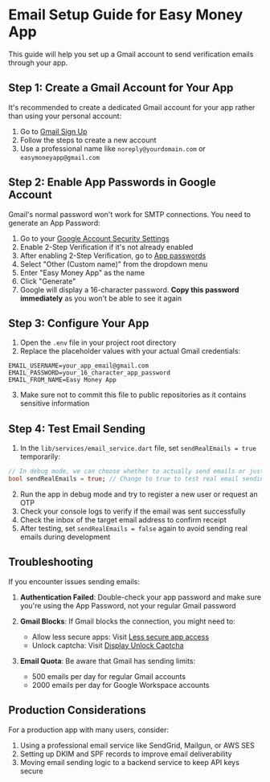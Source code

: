 # Email Setup Guide for Easy Money App

This guide will help you set up a Gmail account to send verification emails through your app.

## Step 1: Create a Gmail Account for Your App

It's recommended to create a dedicated Gmail account for your app rather than using your personal account:

1. Go to [Gmail Sign Up](https://accounts.google.com/signup)
2. Follow the steps to create a new account
3. Use a professional name like `noreply@yourdomain.com` or `easymoneyapp@gmail.com`

## Step 2: Enable App Passwords in Google Account

Gmail's normal password won't work for SMTP connections. You need to generate an App Password:

1. Go to your [Google Account Security Settings](https://myaccount.google.com/security)
2. Enable 2-Step Verification if it's not already enabled
3. After enabling 2-Step Verification, go to [App passwords](https://myaccount.google.com/apppasswords)
4. Select "Other (Custom name)" from the dropdown menu
5. Enter "Easy Money App" as the name
6. Click "Generate"
7. Google will display a 16-character password. **Copy this password immediately** as you won't be able to see it again

## Step 3: Configure Your App

1. Open the `.env` file in your project root directory
2. Replace the placeholder values with your actual Gmail credentials:

```
EMAIL_USERNAME=your_app_email@gmail.com
EMAIL_PASSWORD=your_16_character_app_password
EMAIL_FROM_NAME=Easy Money App
```

3. Make sure not to commit this file to public repositories as it contains sensitive information

## Step 4: Test Email Sending

1. In the `lib/services/email_service.dart` file, set `sendRealEmails = true` temporarily:

```dart
// In debug mode, we can choose whether to actually send emails or just simulate
bool sendRealEmails = true; // Change to true to test real email sending
```

2. Run the app in debug mode and try to register a new user or request an OTP
3. Check your console logs to verify if the email was sent successfully
4. Check the inbox of the target email address to confirm receipt
5. After testing, set `sendRealEmails = false` again to avoid sending real emails during development

## Troubleshooting

If you encounter issues sending emails:

1. **Authentication Failed**: Double-check your app password and make sure you're using the App Password, not your regular Gmail password

2. **Gmail Blocks**: If Gmail blocks the connection, you might need to:
   - Allow less secure apps: Visit [Less secure app access](https://myaccount.google.com/lesssecureapps) 
   - Unlock captcha: Visit [Display Unlock Captcha](https://accounts.google.com/DisplayUnlockCaptcha)

3. **Email Quota**: Be aware that Gmail has sending limits:
   - 500 emails per day for regular Gmail accounts
   - 2000 emails per day for Google Workspace accounts

## Production Considerations

For a production app with many users, consider:

1. Using a professional email service like SendGrid, Mailgun, or AWS SES
2. Setting up DKIM and SPF records to improve email deliverability
3. Moving email sending logic to a backend service to keep API keys secure 
